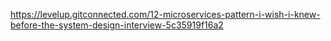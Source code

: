 https://levelup.gitconnected.com/12-microservices-pattern-i-wish-i-knew-before-the-system-design-interview-5c35919f16a2
